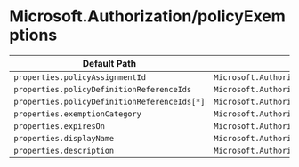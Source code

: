 # Microsoft.Authorization/policyExemptions

| Default Path | Alias |
|---|---|
| `properties.policyAssignmentId` | `Microsoft.Authorization/policyExemptions/policyAssignmentId` |
| `properties.policyDefinitionReferenceIds` | `Microsoft.Authorization/policyExemptions/policyDefinitionReferenceIds` |
| `properties.policyDefinitionReferenceIds[*]` | `Microsoft.Authorization/policyExemptions/policyDefinitionReferenceIds[*]` |
| `properties.exemptionCategory` | `Microsoft.Authorization/policyExemptions/exemptionCategory` |
| `properties.expiresOn` | `Microsoft.Authorization/policyExemptions/expiresOn` |
| `properties.displayName` | `Microsoft.Authorization/policyExemptions/displayName` |
| `properties.description` | `Microsoft.Authorization/policyExemptions/description` |

